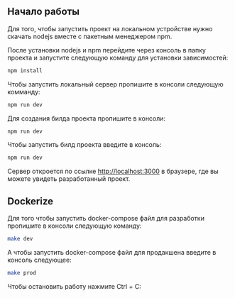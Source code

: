 ## Начало работы

Для того, чтобы запустить проект на локальном устройстве нужно скачать nodejs вместе с пакетным менеджером npm.

После установки nodejs и npm перейдите через консоль в папку проекта и запустите следующую команду для установки зависимостей:

```bash
npm install
```

Чтобы запустить локальный сервер пропишите в консоли следующую комманду:

```bash
npm run dev
```

Для создания билда проекта пропишите в консоли:

```bash
npm run dev
```

Чтобы запустить билд проекта введите в консоль:

```bash
npm run dev
```

Сервер откроется по ссылке [http://localhost:3000](http://localhost:3000) в браузере, где вы можете увидеть разработанный проект.

## Dockerize

Для того чтобы запустить docker-compose файл для разработки пропишите в консоли следующую команду:

```bash
make dev
```

А чтобы запустить docker-compose файл для продакшена введите в консоль следующее:

```bash
make prod
```

Чтобы остановить работу нажмите Ctrl + C:
